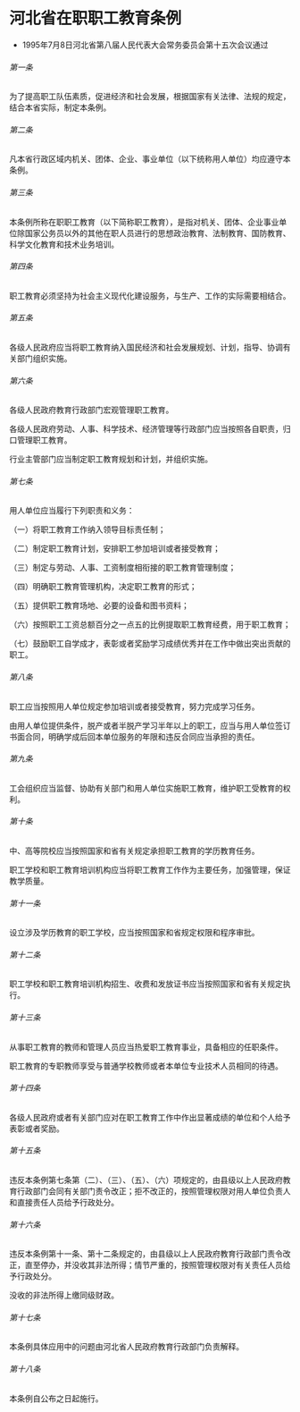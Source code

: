 # 河北省在职职工教育条例

- 1995年7月8日河北省第八届人民代表大会常务委员会第十五次会议通过

<!-- INFO END -->

###### 第一条

为了提高职工队伍素质，促进经济和社会发展，根据国家有关法律、法规的规定，结合本省实际，制定本条例。

###### 第二条

凡本省行政区域内机关、团体、企业、事业单位（以下统称用人单位）均应遵守本条例。

###### 第三条

本条例所称在职职工教育（以下简称职工教育），是指对机关、团体、企业事业单位除国家公务员以外的其他在职人员进行的思想政治教育、法制教育、国防教育、科学文化教育和技术业务培训。

###### 第四条

职工教育必须坚持为社会主义现代化建设服务，与生产、工作的实际需要相结合。

###### 第五条

各级人民政府应当将职工教育纳入国民经济和社会发展规划、计划，指导、协调有关部门组织实施。

###### 第六条

各级人民政府教育行政部门宏观管理职工教育。

各级人民政府劳动、人事、科学技术、经济管理等行政部门应当按照各自职责，归口管理职工教育。

行业主管部门应当制定职工教育规划和计划，并组织实施。

###### 第七条

用人单位应当履行下列职责和义务：

（一）将职工教育工作纳入领导目标责任制；

（二）制定职工教育计划，安排职工参加培训或者接受教育；

（三）制定与劳动、人事、工资制度相衔接的职工教育管理制度；

（四）明确职工教育管理机构，决定职工教育的形式；

（五）提供职工教育场地、必要的设备和图书资料；

（六）按照职工工资总额百分之一点五的比例提取职工教育经费，用于职工教育；

（七）鼓励职工自学成才，表彰或者奖励学习成绩优秀并在工作中做出突出贡献的职工。

###### 第八条

职工应当按照用人单位规定参加培训或者接受教育，努力完成学习任务。

由用人单位提供条件，脱产或者半脱产学习半年以上的职工，应当与用人单位签订书面合同，明确学成后回本单位服务的年限和违反合同应当承担的责任。

###### 第九条

工会组织应当监督、协助有关部门和用人单位实施职工教育，维护职工受教育的权利。

###### 第十条

中、高等院校应当按照国家和省有关规定承担职工教育的学历教育任务。

职工学校和职工教育培训机构应当将职工教育工作作为主要任务，加强管理，保证教学质量。

###### 第十一条

设立涉及学历教育的职工学校，应当按照国家和省规定权限和程序审批。

###### 第十二条

职工学校和职工教育培训机构招生、收费和发放证书应当按照国家和省有关规定执行。

###### 第十三条

从事职工教育的教师和管理人员应当热爱职工教育事业，具备相应的任职条件。

职工教育的专职教师享受与普通学校教师或者本单位专业技术人员相同的待遇。

###### 第十四条

各级人民政府或者有关部门应对在职工教育工作中作出显著成绩的单位和个人给予表彰或者奖励。

###### 第十五条

违反本条例第七条第（二）、（三）、（五）、（六）项规定的，由县级以上人民政府教育行政部门会同有关部门责令改正；拒不改正的，按照管理权限对用人单位负责人和直接责任人员给予行政处分。

###### 第十六条

违反本条例第十一条、第十二条规定的，由县级以上人民政府教育行政部门责令改正，直至停办，并没收其非法所得；情节严重的，按照管理权限对有关责任人员给予行政处分。

没收的非法所得上缴同级财政。

###### 第十七条

本条例具体应用中的问题由河北省人民政府教育行政部门负责解释。

###### 第十八条

本条例自公布之日起施行。
